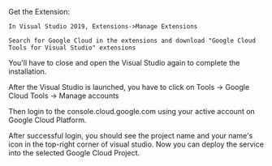 Get the Extension:

    In Visual Studio 2019, Extensions->Manage Extensions

    Search for Google Cloud in the extensions and download "Google Cloud Tools for Visual Studio" extensions

You'll have to close and open the Visual Studio again to complete the installation.

After the Visual Studio is launched, you have to click on Tools -> Google Cloud Tools -> Manage accounts

Then login to the console.cloud.google.com using your active account on Google Cloud Platform.

After successful login, you should see the project name and your name's icon in the top-right corner of visual studio.
Now you can deploy the service into the selected Google Cloud Project.
